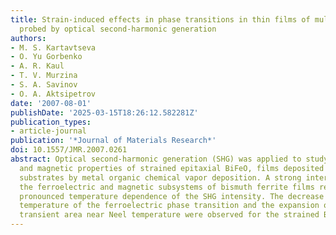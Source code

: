 ```yaml
---
title: Strain-induced effects in phase transitions in thin films of multiferroic BiFeO3
  probed by optical second-harmonic generation
authors:
- M. S. Kartavtseva
- O. Yu Gorbenko
- A. R. Kaul
- T. V. Murzina
- S. A. Savinov
- O. A. Aktsipetrov
date: '2007-08-01'
publishDate: '2025-03-15T18:26:12.582281Z'
publication_types:
- article-journal
publication: '*Journal of Materials Research*'
doi: 10.1557/JMR.2007.0261
abstract: Optical second-harmonic generation (SHG) was applied to study the ferroelectric
  and magnetic properties of strained epitaxial BiFeO, films deposited on (001) SrTiO3
  substrates by metal organic chemical vapor deposition. A strong interplay between
  the ferroelectric and magnetic subsystems of bismuth ferrite films results in the
  pronounced temperature dependence of the SHG intensity. The decrease of the critical
  temperature of the ferroelectric phase transition and the expansion of the nonlinear
  transient area near Neel temperature were observed for the strained BiFeO3 films.
---
```

